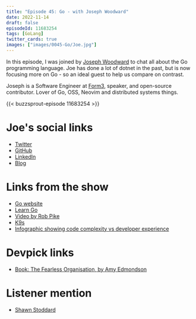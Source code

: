 ```yaml
---
title: "Episode 45: Go - with Joseph Woodward"
date: 2022-11-14
draft: false
episodeId: 11683254
tags: [GoLang]
twitter_cards: true
images: ["images/0045-Go/Joe.jpg"]
---
```


In this episode, I was joined by [Joseph Woodward](https://twitter.com/_josephwoodward) to chat all about the Go programming language. Joe has done a lot of dotnet in the past, but is now focusing more on Go - so an ideal guest to help us compare on contrast.

Joseph is a Software Engineer at [Form3](https://www.form3.tech/), speaker, and open-source contributor. Lover of Go, OSS, Neovim and distributed systems things.

{{< buzzsprout-episode 11683254 >}}

# Joe's social links

* [Twitter](https://twitter.com/_josephwoodward)
* [GitHub](https://github.com/JosephWoodward)
* [LinkedIn](https://www.linkedin.com/in/joseph-woodward2/)
* [Blog](http://josephwoodward.co.uk/)

# Links from the show

* [Go website](https://go.dev/)
* [Learn Go](https://go.dev/learn/)
* [Video by Rob Pike](https://www.youtube.com/watch?v=YXV7sa4oM4I)
* [K9s](https://k9scli.io/)
* [Infographic showing code complexity vs developer experience](https://twitter.com/rossipedia/status/1580639227313676288)

# Devpick links

* [Book: The Fearless Organisation, by Amy Edmondson](https://www.amazon.co.uk/Fearless-Organization-Psychological-Workplace-Innovation/dp/1119477247)

# Listener mention

* [Shawn Stoddard](https://twitter.com/shawnstoddard/status/1561714695601635328)
